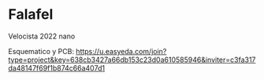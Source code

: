 # Falafel
Velocista 2022 nano

Esquematico y PCB: https://u.easyeda.com/join?type=project&key=638cb3427a66db153c23d0a610585946&inviter=c3fa317da48147f69f1b874c66a407d1
